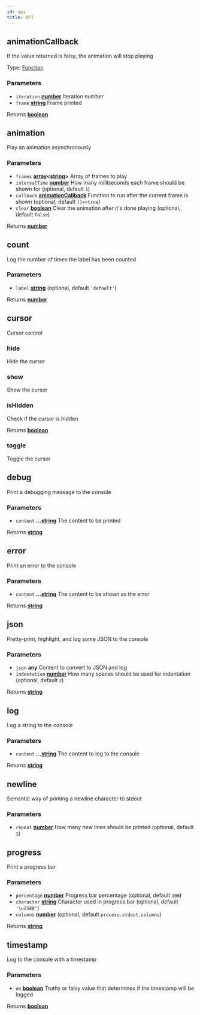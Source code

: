 ```yaml
---
id: api
title: API
---
```

<!-- Generated by documentation.js. Update this documentation by updating the source code. -->

## animationCallback

If the value returned is falsy, the animation will stop playing

Type: [Function][1]

### Parameters

-   `iteration` **[number][2]** Iteration number
-   `frame` **[string][3]** Frame printed

Returns **[boolean][4]** 

## animation

Play an animation asynchronously

### Parameters

-   `frames` **[array][5]&lt;[string][3]>** Array of frames to play
-   `intervalTime` **[number][2]** How many milliseconds each frame should be shown for (optional, default `1`)
-   `callback` **[animationCallback][6]** Function to run after the current frame is shown (optional, default `()=>true`)
-   `clear` **[boolean][4]** Clear the animation after it's done playing (optional, default `false`)

Returns **[number][2]** 

## count

Log the number of times the label has been counted

### Parameters

-   `label` **[string][3]**  (optional, default `'default'`)

Returns **[number][2]** 

## cursor

Cursor control

### hide

Hide the cursor

### show

Show the cursor

### isHidden

Check if the cursor is hidden

Returns **[boolean][4]** 

### toggle

Toggle the cursor

## debug

Print a debugging message to the console

### Parameters

-   `content` **...[string][3]** The content to be printed

Returns **[string][3]** 

## error

Print an error to the console

### Parameters

-   `content` **...[string][3]** The content to be shown as the error

Returns **[string][3]** 

## json

Pretty-print, highlight, and log some JSON to the console

### Parameters

-   `json` **any** Content to convert to JSON and log
-   `indentation` **[number][2]** How many spaces should be used for indentation (optional, default `2`)

Returns **[string][3]** 

## log

Log a string to the console

### Parameters

-   `content` **...[string][3]** The content to log to the console

Returns **[string][3]** 

## newline

Semantic way of printing a newline character to stdout

### Parameters

-   `repeat` **[number][2]** How many new lines should be printed (optional, default `1`)

## progress

Print a progress bar

### Parameters

-   `percentage` **[number][2]** Progress bar percentage (optional, default `100`)
-   `character` **[string][3]** Character used in progress bar (optional, default `'\u2588'`)
-   `columns` **[number][2]**  (optional, default `process.stdout.columns`)

Returns **[string][3]** 

## timestamp

Log to the console with a timestamp

### Parameters

-   `on` **[boolean][4]** Truthy or falsy value that determines if the timestamp will be logged

Returns **[boolean][4]** 

[1]: https://developer.mozilla.org/docs/Web/JavaScript/Reference/Statements/function

[2]: https://developer.mozilla.org/docs/Web/JavaScript/Reference/Global_Objects/Number

[3]: https://developer.mozilla.org/docs/Web/JavaScript/Reference/Global_Objects/String

[4]: https://developer.mozilla.org/docs/Web/JavaScript/Reference/Global_Objects/Boolean

[5]: https://developer.mozilla.org/docs/Web/JavaScript/Reference/Global_Objects/Array

[6]: #animationcallback